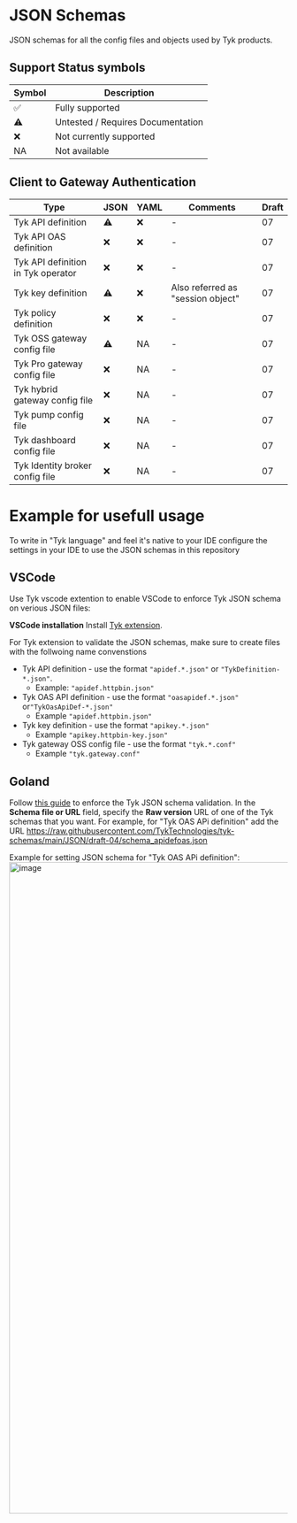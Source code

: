 # JSON Schemas

JSON schemas for all the config files and objects used by Tyk products. 

## Support Status symbols

| Symbol | Description |
| --------- | --------- |
| ✅ | Fully supported |
| ⚠️ | Untested / Requires Documentation |
| ❌️ | Not currently supported |
| NA | Not available |

## Client to Gateway Authentication

| Type        | JSON      | YAML | Comments | Draft |
| ----------- | --------- | ---- | --------- | -------- |
| Tyk API definition | ⚠️ | ❌️ | - | 07 |
| Tyk API OAS definition | ❌️ | ❌️ | - | 07 |
| Tyk API definition in Tyk operator | ❌️ | ❌ | - | 07 |
| Tyk key definition | ⚠️ | ❌️ | Also referred as "session object" | 07 |
| Tyk policy definition | ❌️ | ❌️ | - | 07 |
| Tyk OSS gateway config file | ⚠️ | NA | - | 07 |
| Tyk Pro gateway config file | ❌️ | NA | - | 07 |
| Tyk hybrid gateway config file | ❌️ | NA | - | 07 |
| Tyk pump config file | ❌️ | NA | - | 07 |
| Tyk dashboard config file | ❌️ | NA | - | 07 |
| Tyk Identity broker config file | ❌️ | NA | - | 07 |

# Example for usefull usage
To write in "Tyk language" and feel it's native to your IDE configure the settings in your IDE to use the JSON schemas in this repository

## VSCode

Use Tyk vscode extention to enable VSCode to enforce Tyk JSON schema on verious JSON files:

**VSCode installation**
Install [Tyk extension](https://marketplace.visualstudio.com/items?itemName=TykTechnologiesLimited.tyk-schemas).

For Tyk extension to validate the JSON schemas, make sure to create files with the follwoing name convenstions
   - Tyk API definition - use the format `"apidef.*.json"` or  `"TykDefinition-*.json"`. 
     - Example: `"apidef.httpbin.json"`
   - Tyk OAS API definition - use the format `"oasapidef.*.json"` or`"TykOasApiDef-*.json"`
     - Example `"apidef.httpbin.json"` 
   - Tyk key definition - use the format `"apikey.*.json"`
     - Example `"apikey.httpbin-key.json"`
   - Tyk gateway OSS config file - use the format `"tyk.*.conf"`
     - Example `"tyk.gateway.conf"`



## Goland

Follow [this guide](https://www.jetbrains.com/help/go/json.html#8ae73b55) to enforce the Tyk JSON schema validation.
In the **Schema file or URL** field, specify the **Raw version** URL of one of the Tyk schemas that you want. 
For example, for "Tyk OAS APi definition" add the URL https://raw.githubusercontent.com/TykTechnologies/tyk-schemas/main/JSON/draft-04/schema_apidefoas.json

Example for setting JSON schema for "Tyk OAS APi definition":
<img width="1178" alt="image" src="https://user-images.githubusercontent.com/3155222/180099534-ef58b1f2-dc18-4113-b47d-ed789f63da0a.png">

